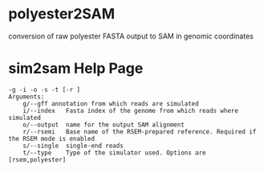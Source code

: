 # polyester2SAM
conversion of raw polyester FASTA output to SAM in genomic coordinates

# sim2sam Help Page

```
-g -i -o -s -t [-r ]
Arguments:
	g/--gff	annotation from which reads are simulated
	i/--index	Fasta index of the genome from which reads where simulated
	o/--output	name for the output SAM alignment
	r/--rsemi	Base name of the RSEM-prepared reference. Required if the RSEM mode is enabled
	s/--single	single-end reads
	t/--type	Type of the simulator used. Options are [rsem,polyester]
```
